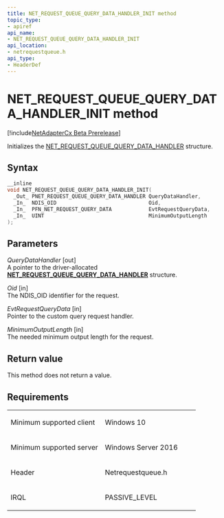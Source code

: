 ```yaml
---
title: NET_REQUEST_QUEUE_QUERY_DATA_HANDLER_INIT method
topic_type:
- apiref
api_name:
- NET_REQUEST_QUEUE_QUERY_DATA_HANDLER_INIT
api_location:
- netrequestqueue.h
api_type:
- HeaderDef
---
```


# NET_REQUEST_QUEUE_QUERY_DATA_HANDLER_INIT method


[!include[NetAdapterCx Beta Prerelease](../netcx-beta-prerelease.md)]

Initializes the [NET_REQUEST_QUEUE_QUERY_DATA_HANDLER](net-request-queue-query-data-handler.md) structure.

Syntax
------

```cpp
__inline
void NET_REQUEST_QUEUE_QUERY_DATA_HANDLER_INIT(
  _Out_ PNET_REQUEST_QUEUE_QUERY_DATA_HANDLER QueryDataHandler,
  _In_  NDIS_OID                              Oid,
  _In_  PFN_NET_REQUEST_QUERY_DATA            EvtRequestQueryData,
  _In_  UINT                                  MinimumOutputLength
);
```

Parameters
----------

*QueryDataHandler* [out]  
A pointer to the driver-allocated [**NET_REQUEST_QUEUE_QUERY_DATA_HANDLER**](net-request-queue-query-data-handler.md) structure.

*Oid* [in]  
The NDIS_OID identifier for the request.

*EvtRequestQueryData* [in]  
Pointer to the custom query request handler.

*MinimumOutputLength* [in]  
The needed minimum output length for the request.

Return value
------------

This method does not return a value.

Requirements
------------

<table>
<colgroup>
<col width="50%" />
<col width="50%" />
</colgroup>
<tbody>
<tr class="odd">
<td align="left"><p>Minimum supported client</p></td>
<td align="left"><p>Windows 10</p></td>
</tr>
<tr class="even">
<td align="left"><p>Minimum supported server</p></td>
<td align="left"><p>Windows Server 2016</p></td>
</tr>
<tr class="odd">
<td align="left"><p>Header</p></td>
<td align="left">Netrequestqueue.h</td>
</tr>
<tr class="even">
<td align="left"><p>IRQL</p></td>
<td align="left"><p>PASSIVE_LEVEL</p></td>
</tr>
</tbody>
</table>

 

 





